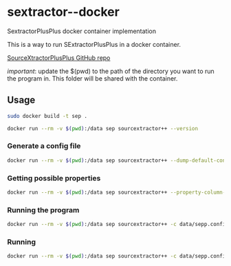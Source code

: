 # sextractor--docker
SextractorPlusPlus docker container implementation

This is a way to run SExtractorPlusPlus in a docker container. 

[SourceXtractorPlusPlus GitHub repo](https://github.com/astrorama/SourceXtractorPlusPlus)

*important*: update the $(pwd) to the path of the directory you want to run the program in. This folder will be shared with the container. 

## Usage
```bash
sudo docker build -t sep .

docker run --rm -v $(pwd):/data sep sourcextractor++ --version
```

### Generate a config file
```bash
docker run --rm -v $(pwd):/data sep sourcextractor++ --dump-default-config > data/sepp.config
```

### Getting possible properties
```bash
docker run --rm -v $(pwd):/data sep sourcextractor++ --property-column-mapping-all>data
```

### Running the program
```bash
docker run --rm -v $(pwd):/data sep sourcextractor++ -c data/sepp.config data/image.fits
```

### Running
```bash
docker run --rm -v $(pwd):/data sep sourcextractor++ -c data/sepp.config data/image.fits
```